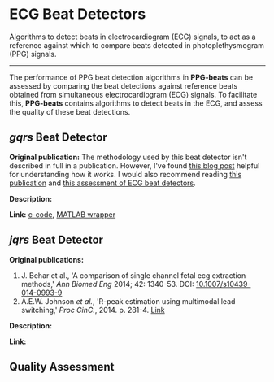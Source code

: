 # ECG Beat Detectors

Algorithms to detect beats in electrocardiogram (ECG) signals, to act as a reference against which to compare beats detected in photoplethysmogram (PPG) signals.

---

The performance of PPG beat detection algorithms in **PPG-beats** can be assessed by comparing the beat detections against reference beats obtained from simultaneous electrocardiogram (ECG) signals. To facilitate this, **PPG-beats** contains algorithms to detect beats in the ECG, and assess the quality of these beat detections.

## _gqrs_ Beat Detector

**Original publication:** The methodology used by this beat detector isn't described in full in a publication. However, I've found [this blog post](https://c4science.ch/source/Event_based_gQRS/browse/master/python_gQRS/gQRS-lvlCrossingsampling.ipynb) helpful for understanding how it works. I would also recommend reading [this publication](https://doi.org/10.1088/0967-3334/36/8/1665) and [this assessment of ECG beat detectors](https://ieeexplore.ieee.org/document/7043053).

**Description:** 

**Link:** [c-code](https://www.physionet.org/physiotools/wag/gqrs-1.htm), [MATLAB wrapper](https://archive.physionet.org/physiotools/matlab/wfdb-app-matlab/html/gqrs.m)

## _jqrs_ Beat Detector

**Original publications:** 

1. J. Behar et al., 'A comparison of single channel fetal ecg extraction methods,' _Ann Biomed Eng_ 2014; 42: 1340-53. DOI: [10.1007/s10439-014-0993-9](https://doi.org/10.1007/s10439-014-0993-9)
2. A.E.W. Johnson _et al._, 'R-peak estimation using multimodal lead switching,' _Proc CinC._, 2014. p. 281-4. [Link](https://ieeexplore.ieee.org/document/7043034)

**Description:** 

**Link:** 

## Quality Assessment

